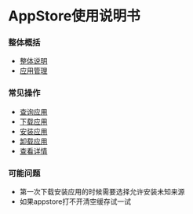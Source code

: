 # AppStore使用说明书

### 整体概括
- [整体说明](../soft/%E6%95%B4%E4%BD%93%E8%AF%B4%E6%98%8E.md)
- [应用管理](https://github.com/openthos/appstore-ota-analysis/blob/master/user-instruct/%E4%B8%8B%E8%BD%BD%E5%BA%94%E7%94%A8.md)

### 常见操作

- [查询应用](https://github.com/openthos/appstore-ota-analysis/blob/master/user-instruct/%E6%9F%A5%E8%AF%A2%E5%BA%94%E7%94%A8.md)
- [下载应用](https://github.com/openthos/appstore-ota-analysis/blob/master/user-instruct/%E4%B8%8B%E8%BD%BD%E5%BA%94%E7%94%A8.md)
- [安装应用](https://github.com/openthos/appstore-ota-analysis/blob/master/user-instruct/%E5%AE%89%E8%A3%85%E5%BA%94%E7%94%A8.md)
- [卸载应用](https://github.com/openthos/appstore-ota-analysis/blob/master/user-instruct/%E5%8D%B8%E8%BD%BD%E5%BA%94%E7%94%A8.md)
- [查看详情](https://github.com/openthos/appstore-ota-analysis/blob/master/user-instruct/%E6%9F%A5%E7%9C%8B%E8%AF%A6%E6%83%85.md)

### 可能问题
- 第一次下载安装应用的时候需要选择允许安装未知来源
- 如果appstore打不开清空缓存试一试
